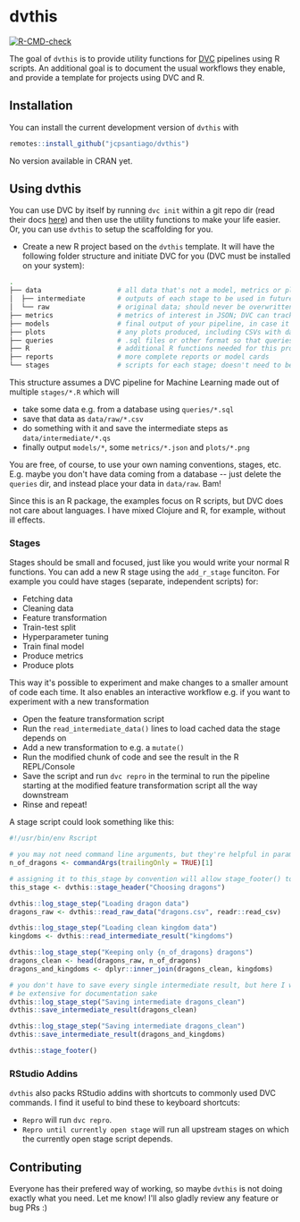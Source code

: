 
# dvthis

<!-- badges: start -->
[![R-CMD-check](https://github.com/jcpsantiago/dvthis/workflows/R-CMD-check/badge.svg)](https://github.com/jcpsantiago/dvthis/actions)
<!-- badges: end -->

The goal of `dvthis` is to provide utility functions for [DVC](https://dvc.org) 
pipelines using R scripts.
An additional goal is to document the usual workflows they enable, and provide
a template for projects using DVC and R.

## Installation

You can install the current development version of `dvthis` with

``` r
remotes::install_github("jcpsantiago/dvthis")
```

No version available in CRAN yet.

## Using dvthis

You can use DVC by itself by running `dvc init` within a git repo dir
(read their docs [here](https://dvc.org/doc)) and then use the utility functions
to make your life easier.
Or, you can use `dvthis` to setup the scaffolding for you.

* Create a new R project based on the `dvthis` template.
It will have the following folder structure and initiate DVC for you 
(DVC must be installed on your system):

```sh
.
├── data                   # all data that's not a model, metrics or plots goes here
│  ├── intermediate        # outputs of each stage to be used in future stages
│  └── raw                 # original data; should never be overwritten; saved in remote storage with DVC
├── metrics                # metrics of interest in JSON; DVC can track these over time
├── models                 # final output of your pipeline, in case it's a model
├── plots                  # any plots produced, including CSVs with data for plots (see DVC docs)
├── queries                # .sql files or other format so that queries are also tracked
├── R                      # additional R functions needed for this project and not in a pkg yet
├── reports                # more complete reports or model cards
└── stages                 # scripts for each stage; doesn't need to be only in R!
```

This structure assumes a DVC pipeline for Machine Learning made out of multiple `stages/*.R` which will 

* take some data e.g. from a database using `queries/*.sql`
* save that data as `data/raw/*.csv`
* do something with it and save the intermediate steps as `data/intermediate/*.qs`
* finally output `models/*`, some `metrics/*.json` and `plots/*.png`

You are free, of course, to use your own naming conventions, stages, etc.
E.g. maybe you don't have data coming from a database -- just delete the `queries` dir,
and instead place your data in `data/raw`. Bam!

Since this is an R package, the examples focus on R scripts, but DVC does not care about languages.
I have mixed Clojure and R, for example, without ill effects.


### Stages

Stages should be small and focused, just like you would write your normal R functions.
You can add a new R stage using the `add_r_stage` funciton.
For example you could have stages (separate, independent scripts) for:

* Fetching data
* Cleaning data
* Feature transformation
* Train-test split
* Hyperparameter tuning
* Train final model
* Produce metrics
* Produce plots

This way it's possible to experiment and make changes to a smaller amount of code 
each time.
It also enables an interactive workflow e.g. if you want to experiment with a new transformation

* Open the feature transformation script
* Run the `read_intermediate_data()` lines to load cached data the stage depends on
* Add a new transformation to e.g. a `mutate()`
* Run the modified chunk of code and see the result in the R REPL/Console
* Save the script and run `dvc repro` in the terminal to run the pipeline starting at the modified feature transformation script all the way downstream
* Rinse and repeat!

A stage script could look something like this:
```r
#!/usr/bin/env Rscript

# you may not need command line arguments, but they're helpful in parameterised pipelines
n_of_dragons <- commandArgs(trailingOnly = TRUE)[1]

# assigning it to this_stage by convention will allow stage_footer() to be called without args
this_stage <- dvthis::stage_header("Choosing dragons")

dvthis::log_stage_step("Loading dragon data")
dragons_raw <- dvthis::read_raw_data("dragons.csv", readr::read_csv)

dvthis::log_stage_step("Loading clean kingdom data")
kingdoms <- dvthis::read_intermediate_result("kingdoms")

dvthis::log_stage_step("Keeping only {n_of_dragons} dragons")
dragons_clean <- head(dragons_raw, n_of_dragons)
dragons_and_kingdoms <- dplyr::inner_join(dragons_clean, kingdoms)

# you don't have to save every single intermediate result, but here I want to 
# be extensive for documentation sake
dvthis::log_stage_step("Saving intermediate dragons_clean")
dvthis::save_intermediate_result(dragons_clean)

dvthis::log_stage_step("Saving intermediate dragons_clean")
dvthis::save_intermediate_result(dragons_and_kingdoms)

dvthis::stage_footer()
```

### RStudio Addins

`dvthis` also packs RStudio addins with shortcuts to commonly used DVC commands.
I find it useful to bind these to keyboard shortcuts:

* `Repro` will run `dvc repro`.
* `Repro until currently open stage` will run all upstream stages on which the currently open stage script depends.

## Contributing

Everyone has their prefered way of working, so maybe `dvthis` is not doing exactly what you need. Let me know! I'll also gladly review any feature or bug PRs :)
